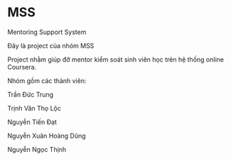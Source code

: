 # MSS
Mentoring Support System

Đây là project của nhóm MSS

Project nhằm giúp đỡ mentor kiểm soát sinh viên học trên hệ thống online Coursera.

Nhóm gồm các thành viên:

Trần Đức Trung

Trịnh Văn Thọ Lộc

Nguyễn Tiến Đạt

Nguyễn Xuân Hoàng Dũng

Nguyễn Ngọc Thịnh
